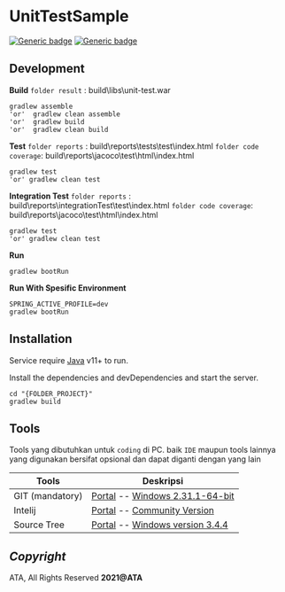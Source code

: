 # UnitTestSample
[![Generic badge](https://img.shields.io/badge/UnitTestSample-v1.0.0-light.svg)](https://shields.io/) [![Generic badge](https://img.shields.io/badge/Language-Java-green.svg)](https://shields.io/)



## Development
**Build**
`folder result` :  build\libs\unit-test.war
```
gradlew assemble 
'or'  gradlew clean assemble
'or'  gradlew build   
'or'  gradlew clean build
```

**Test**
`folder reports` :  build\reports\tests\test\index.html
`folder code coverage`: build\reports\jacoco\test\html\index.html
```
gradlew test
'or' gradlew clean test
```

**Integration Test**
`folder reports` :  build\reports\integrationTest\test\index.html
`folder code coverage`: build\reports\jacoco\test\html\index.html
```
gradlew test
'or' gradlew clean test
```

**Run**
```
gradlew bootRun
```

**Run With Spesific Environment**
```
SPRING_ACTIVE_PROFILE=dev  
gradlew bootRun
```


## Installation

Service require [Java](https://www.oracle.com/java/technologies/javase-jdk11-downloads.html) v11+ to  run.

Install the dependencies and devDependencies and start the server.

```
cd "{FOLDER_PROJECT}"
gradlew build
```

## Tools

Tools yang dibutuhkan untuk `coding` di PC.
baik `IDE` maupun tools lainnya yang digunakan bersifat opsional dan dapat diganti dengan yang lain

| Tools | Deskripsi |
| ------ | ------ |
| GIT (mandatory) | [Portal](https://git-scm.com/downloads) -- [Windows 2.31.1-64-bit](https://github.com/git-for-windows/git/releases/download/v2.31.1.windows.1/Git-2.31.1-64-bit.exe) |
| Intelij | [Portal](https://www.jetbrains.com/idea/download/)   --  [Community Version](https://www.jetbrains.com/idea/download/download-thanks.html?platform=windows&code=IIC)   |
| Source Tree | [Portal](https://www.sourcetreeapp.com/) -- [Windows version 3.4.4](https://product-downloads.atlassian.com/software/sourcetree/windows/ga/SourceTreeSetup-3.4.4.exe) |

## _Copyright_
ATA, All Rights Reserved
**2021@ATA**
